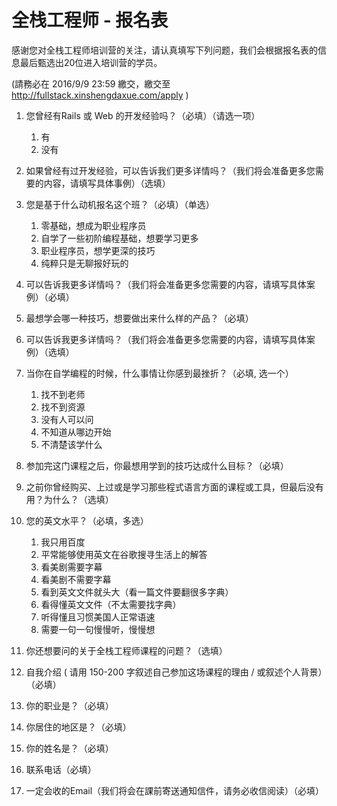 # 全栈工程师 - 报名表

感谢您对全栈工程师培训营的关注，请认真填写下列问题，我们会根据报名表的信息最后甄选出20位进入培训营的学员。

(請務必在 2016/9/9 23:59 繳交，繳交至 http://fullstack.xinshengdaxue.com/apply )

1. 您曾经有Rails 或 Web 的开发经验吗？（必填）（请选一项）
     1. 有
     2. 没有

2. 如果曾经有过开发经验，可以告诉我们更多详情吗？（我们将会准备更多您需要的内容，请填写具体事例）（选填）

3. 您是基于什么动机报名这个班？（必填）（单选）
     1. 零基础，想成为职业程序员
     2. 自学了一些初阶编程基础，想要学习更多
     3. 职业程序员，想学更深的技巧
     4. 纯粹只是无聊报好玩的

4. 可以告诉我更多详情吗？（我们将会准备更多您需要的内容，请填写具体案例）（必填）
     ​

5. 最想学会哪一种技巧，想要做出来什么样的产品？（必填）
     ​

6. 可以告诉我更多详情吗？（我们将会准备更多您需要的内容，请填写具体案例）（选填）
     ​

7. 当你在自学编程的时候，什么事情让你感到最挫折？（必填, 选一个）
     1. 找不到老师
     2. 找不到资源
     3. 没有人可以问
     4. 不知道从哪边开始
     5. 不清楚该学什么

8. 参加完这门课程之后，你最想用学到的技巧达成什么目标？（必填）
     ​

9. 之前你曾经购买、上过或是学习那些程式语言方面的课程或工具，但最后没有用？为什么？（选填）

10. 您的英文水平？（必填，多选）

	1. 我只用百度
	2. 平常能够使用英文在谷歌搜寻生活上的解答
	3. 看美剧需要字幕
	4. 看美剧不需要字幕
	5. 看到英文文件就头大（看一篇文件要翻很多字典）
	6. 看得懂英文文件（不太需要找字典）
	7. 听得懂且习惯美国人正常语速
	8. 需要一句一句慢慢听，慢慢想

11. 你还想要问的关于全栈工程师课程的问题？（选填）
     ​

11. 自我介绍 ( 请用 150-200 字叙述自己参加这场课程的理由 / 或叙述个人背景）（必填）

12. 你的职业是？（必填）


13. 你居住的地区是？（必填）


14. 你的姓名是？（必填）


15. 联系电话（必填）


16. 一定会收的Email（我们将会在課前寄送通知信件，请务必收信阅读）（必填）
